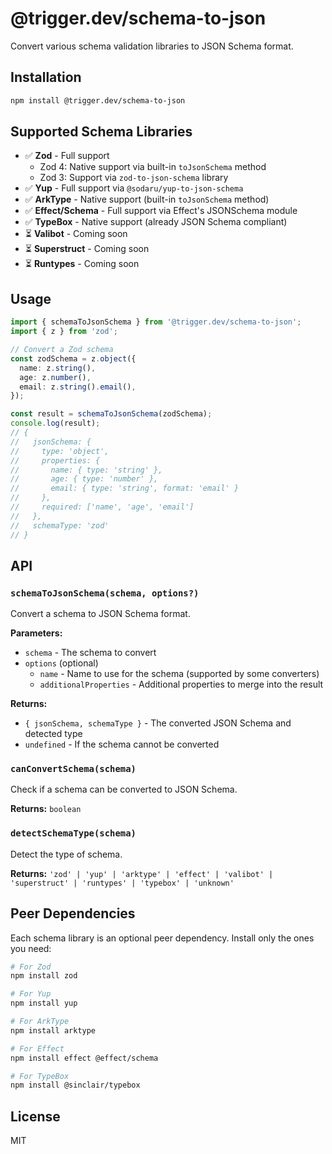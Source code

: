 # @trigger.dev/schema-to-json

Convert various schema validation libraries to JSON Schema format.

## Installation

```bash
npm install @trigger.dev/schema-to-json
```

## Supported Schema Libraries

- ✅ **Zod** - Full support
  - Zod 4: Native support via built-in `toJsonSchema` method
  - Zod 3: Support via `zod-to-json-schema` library
- ✅ **Yup** - Full support via `@sodaru/yup-to-json-schema`
- ✅ **ArkType** - Native support (built-in `toJsonSchema` method)
- ✅ **Effect/Schema** - Full support via Effect's JSONSchema module
- ✅ **TypeBox** - Native support (already JSON Schema compliant)
- ⏳ **Valibot** - Coming soon
- ⏳ **Superstruct** - Coming soon
- ⏳ **Runtypes** - Coming soon

## Usage

```typescript
import { schemaToJsonSchema } from '@trigger.dev/schema-to-json';
import { z } from 'zod';

// Convert a Zod schema
const zodSchema = z.object({
  name: z.string(),
  age: z.number(),
  email: z.string().email(),
});

const result = schemaToJsonSchema(zodSchema);
console.log(result);
// {
//   jsonSchema: {
//     type: 'object',
//     properties: {
//       name: { type: 'string' },
//       age: { type: 'number' },
//       email: { type: 'string', format: 'email' }
//     },
//     required: ['name', 'age', 'email']
//   },
//   schemaType: 'zod'
// }
```

## API

### `schemaToJsonSchema(schema, options?)`

Convert a schema to JSON Schema format.

**Parameters:**
- `schema` - The schema to convert
- `options` (optional)
  - `name` - Name to use for the schema (supported by some converters)
  - `additionalProperties` - Additional properties to merge into the result

**Returns:**
- `{ jsonSchema, schemaType }` - The converted JSON Schema and detected type
- `undefined` - If the schema cannot be converted

### `canConvertSchema(schema)`

Check if a schema can be converted to JSON Schema.

**Returns:** `boolean`

### `detectSchemaType(schema)`

Detect the type of schema.

**Returns:** `'zod' | 'yup' | 'arktype' | 'effect' | 'valibot' | 'superstruct' | 'runtypes' | 'typebox' | 'unknown'`

## Peer Dependencies

Each schema library is an optional peer dependency. Install only the ones you need:

```bash
# For Zod
npm install zod

# For Yup
npm install yup

# For ArkType
npm install arktype

# For Effect
npm install effect @effect/schema

# For TypeBox
npm install @sinclair/typebox
```

## License

MIT